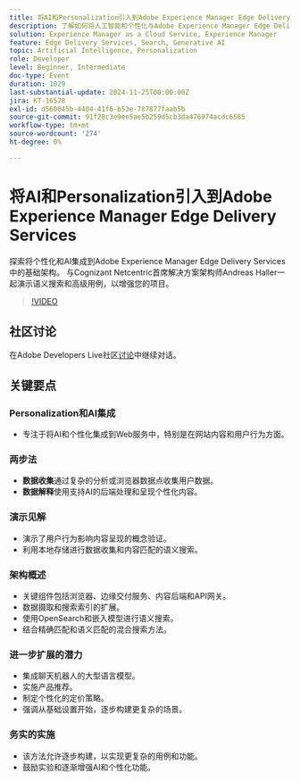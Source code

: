 ```yaml
---
title: 将AI和Personalization引入到Adobe Experience Manager Edge Delivery Services
description: 了解如何将人工智能和个性化与Adobe Experience Manager Edge Delivery Services集成，以及由Cognizant Netcentric首席解决方案架构师Andreas Haller演示的基础架构、语义搜索和高级用例。
solution: Experience Manager as a Cloud Service, Experience Manager
feature: Edge Delivery Services, Search, Generative AI
topic: Artificial Intelligence, Personalization
role: Developer
level: Beginner, Intermediate
doc-type: Event
duration: 1029
last-substantial-update: 2024-11-25T00:00:00Z
jira: KT-16578
exl-id: d560045b-4404-41f6-b53e-787877faab5b
source-git-commit: 91f20c3e9ee5ae5b259d5cb3da476974acdc6585
workflow-type: tm+mt
source-wordcount: '274'
ht-degree: 0%

---
```


# 将AI和Personalization引入到Adobe Experience Manager Edge Delivery Services

探索将个性化和AI集成到Adobe Experience Manager Edge Delivery Services中的基础架构。 与Cognizant Netcentric首席解决方案架构师Andreas Haller一起演示语义搜索和高级用例，以增强您的项目。

>[!VIDEO](https://video.tv.adobe.com/v/3440416/?learn=on&enablevpops&captions=chi_hans)

## 社区讨论

在Adobe Developers Live社区[讨论](https://adobe.ly/3Z0PtJF)中继续对话。

## 关键要点

### Personalization和AI集成

* 专注于将AI和个性化集成到Web服务中，特别是在网站内容和用户行为方面。

### 两步法

* **数据收集**&#x200B;通过复杂的分析或浏览器数据点收集用户数据。
* **数据解释**&#x200B;使用支持AI的后端处理和呈现个性化内容。

### 演示见解

* 演示了用户行为影响内容呈现的概念验证。
* 利用本地存储进行数据收集和内容匹配的语义搜索。

### 架构概述

* 关键组件包括浏览器、边缘交付服务、内容后端和API网关。
* 数据摄取和搜索索引的扩展。
* 使用OpenSearch和嵌入模型进行语义搜索。
* 结合精确匹配和语义匹配的混合搜索方法。

### 进一步扩展的潜力

* 集成聊天机器人的大型语言模型。
* 实施产品推荐。
* 制定个性化的定价策略。
* 强调从基础设置开始，逐步构建更复杂的场景。

### 务实的实施

* 该方法允许逐步构建，以实现更复杂的用例和功能。
* 鼓励实验和逐渐增强AI和个性化功能。
